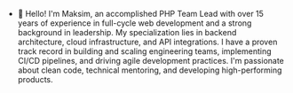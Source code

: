 - 👋 Hello! I'm Maksim, an accomplished PHP Team Lead with over 15 years of experience in full-cycle web development and a strong background in leadership. My specialization lies in backend architecture, cloud infrastructure, and API integrations. I have a proven track record in building and scaling engineering teams, implementing CI/CD pipelines, and driving agile development practices. I'm passionate about clean code, technical mentoring, and developing high-performing products.

<!---
maksimlynx09/maksimlynx09 is a ✨ special ✨ repository because its `README.md` (this file) appears on your GitHub profile.
You can click the Preview link to take a look at your changes.
--->
